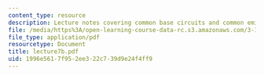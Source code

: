 ```yaml
---
content_type: resource
description: Lecture notes covering common base circuits and common emitter circuits.
file: /media/https%3A/open-learning-course-data-rc.s3.amazonaws.com/3-15-electrical-optical-magnetic-materials-and-devices-fall-2006/1996e5617f952ee322c739d9e24f4ff9_lecture7b.pdf
file_type: application/pdf
resourcetype: Document
title: lecture7b.pdf
uid: 1996e561-7f95-2ee3-22c7-39d9e24f4ff9
---
```

